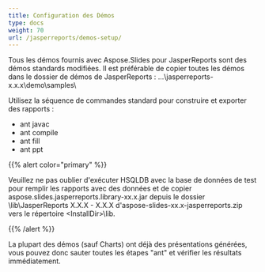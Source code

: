 ```yaml
---
title: Configuration des Démos
type: docs
weight: 70
url: /jasperreports/demos-setup/
---
```



Tous les démos fournis avec Aspose.Slides pour JasperReports sont des démos standards modifiées. Il est préférable de copier toutes les démos dans le dossier de démos de JasperReports :
...\jasperreports-x.x.x\demo\samples\

Utilisez la séquence de commandes standard pour construire et exporter des rapports :

- ant javac
- ant compile
- ant fill
- ant ppt

{{% alert color="primary" %}} 

Veuillez ne pas oublier d'exécuter HSQLDB avec la base de données de test pour remplir les rapports avec des données et de copier aspose.slides.jasperreports.library-xx.x.jar depuis le dossier \lib\JasperReports X.X.X - X.X.X d'aspose-slides-xx.x-jasperreports.zip vers le répertoire &#60;InstallDir&#62;\lib.

{{% /alert %}} 

La plupart des démos (sauf Charts) ont déjà des présentations générées, vous pouvez donc sauter toutes les étapes "ant" et vérifier les résultats immédiatement.